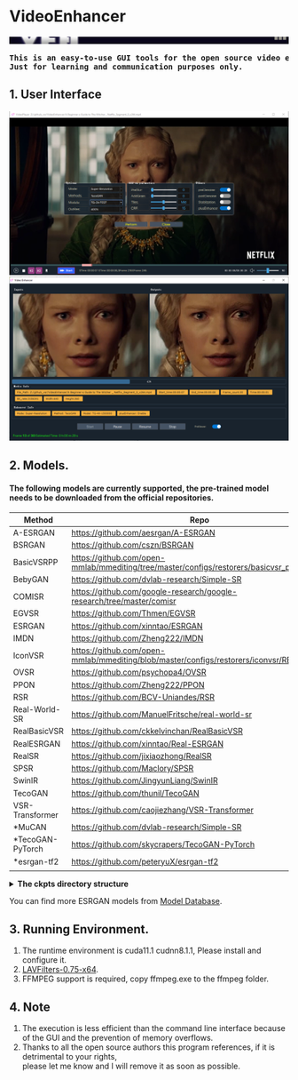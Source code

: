 # VideoEnhancer
![](assets/ve.png) <BR>

<pre><strong>This is an easy-to-use GUI tools for the open source video enhancement methods.This tools is completely free , 
Just for learning and communication purposes only.</strong></pre>

## 1. User Interface

![](assets/previewer01.png) <BR>
![](assets/previewer02.png) <BR>

## 2. Models.

#### The following models are currently supported, the pre-trained model needs to be downloaded from the official repositories.

 |  Method   | Repo   |
 |  ----  | ----  |
 | A-ESRGAN |https://github.com/aesrgan/A-ESRGAN | 
 | BSRGAN | https://github.com/cszn/BSRGAN |
 | BasicVSRPP  | https://github.com/open-mmlab/mmediting/tree/master/configs/restorers/basicvsr_plusplus |
 | BebyGAN |https://github.com/dvlab-research/Simple-SR | 
 | COMISR |https://github.com/google-research/google-research/tree/master/comisr|
 | EGVSR | https://github.com/Thmen/EGVSR | 
 | ESRGAN | https://github.com/xinntao/ESRGAN |
 | IMDN |  https://github.com/Zheng222/IMDN | 
 | IconVSR | https://github.com/open-mmlab/mmediting/blob/master/configs/restorers/iconvsr/README.md | 
 | OVSR | https://github.com/psychopa4/OVSR | 
 | PPON | https://github.com/Zheng222/PPON | 
 | RSR | https://github.com/BCV-Uniandes/RSR |
 | Real-World-SR |  https://github.com/ManuelFritsche/real-world-sr | 
 | RealBasicVSR | https://github.com/ckkelvinchan/RealBasicVSR | 
 | RealESRGAN | https://github.com/xinntao/Real-ESRGAN | 
 | RealSR |  https://github.com/jixiaozhong/RealSR | 
 | SPSR |  https://github.com/Maclory/SPSR | 
 | SwinIR | https://github.com/JingyunLiang/SwinIR |  
 | TecoGAN | https://github.com/thunil/TecoGAN | 
 | VSR-Transformer | https://github.com/caojiezhang/VSR-Transformer | 
 | *MuCAN |https://github.com/dvlab-research/Simple-SR | 
 | *TecoGAN-PyTorch |https://github.com/skycrapers/TecoGAN-PyTorch |
 | *esrgan-tf2 | https://github.com/peteryuX/esrgan-tf2 | 
 |  |  |
<details>
<summary><b>The ckpts directory structure</b> </summary>
<b>Note:</b> Copy to the appropriate directory, otherwise it will not work properly.<br>
  <pre>
 ----ckpts\
    |----BasicVSRPP\
    |    |----basicvsr_plusplus_ntire_decompress_track1.pth
    |    |----basicvsr_plusplus_ntire_decompress_track2.pth
    |    |----basicvsr_plusplus_ntire_decompress_track3.pth
    |    |----basicvsr_plusplus_reds4.pth
    |    |----basicvsr_plusplus_vimeo90k_bd.pth
    |    |----basicvsr_plusplus_vimeo90k_bi.pth
    |    |----spynet.pth
    |----EGVSR\
    |    |----EGVSR_iter420000.pth
    |----ESRGAN\
    |    |----ESRGAN_SRx4_DF2KOST_official-ff704c30.pth
    |    |----RRDB_ESRGAN_x4.pth
    |----OVSR\
    |    |----ovsr_4x.pth
    |----RealBasicVSR\
    |    |----RealBasicVSR_x4.pth
    |----RealESRGAN\
    |    |----RealESRGANv2-animevideo-xsx2.pth
    |    |----RealESRGANv2-animevideo-xsx4.pth
    |    |----RealESRGAN_x2plus.pth
    |    |----RealESRGAN_x4plus.pth
    |    |----RealESRGAN_x4plus_anime_6B.pth
    |----SPSR\
    |    |----spsr_1x.pth
    |    |----spsr_2x.pth
    |    |----spsr_4x.pth
    |----SwinIR\
    |    |----001_classicalSR_DF2K_s64w8_SwinIR-M_x2.pth
    |    |----001_classicalSR_DF2K_s64w8_SwinIR-M_x3.pth
    |    |----001_classicalSR_DF2K_s64w8_SwinIR-M_x4.pth
    |    |----001_classicalSR_DF2K_s64w8_SwinIR-M_x8.pth
    |    |----002_lightweightSR_DIV2K_s64w8_SwinIR-S_x2.pth
    |    |----002_lightweightSR_DIV2K_s64w8_SwinIR-S_x3.pth
    |    |----002_lightweightSR_DIV2K_s64w8_SwinIR-S_x4.pth
    |    |----003_realSR_BSRGAN_DFOWMFC_s64w8_SwinIR-L_x4_GAN.pth
    |    |----003_realSR_BSRGAN_DFO_s64w8_SwinIR-M_x4_GAN.pth
    |----TecoGAN\
    |    |----TG-2X-TEST.data-00000-of-00001
    |    |----TG-2X-TEST.index
    |    |----TG-4X.data-00000-of-00001
    |    |----TG-4X.index
</pre>
</details>

You can find more ESRGAN models from [Model Database](https://upscale.wiki/wiki/Model_Database).

## 3. Running Environment.

1. The runtime environment is cuda11.1 cudnn8.1.1, Please install and configure it.
2. [LAVFilters-0.75-x64](https://github.com/Nevcairiel/LAVFilters/releases).
3. FFMPEG support is required, copy ffmpeg.exe to the ffmpeg folder.

## 4. Note
1. The execution is less efficient than the command line interface because of the GUI and the prevention of memory overflows.<br>
2. Thanks to all the open source authors this program references, if it is detrimental to your rights, <br>
please let me know and I will remove it as soon as possible.
